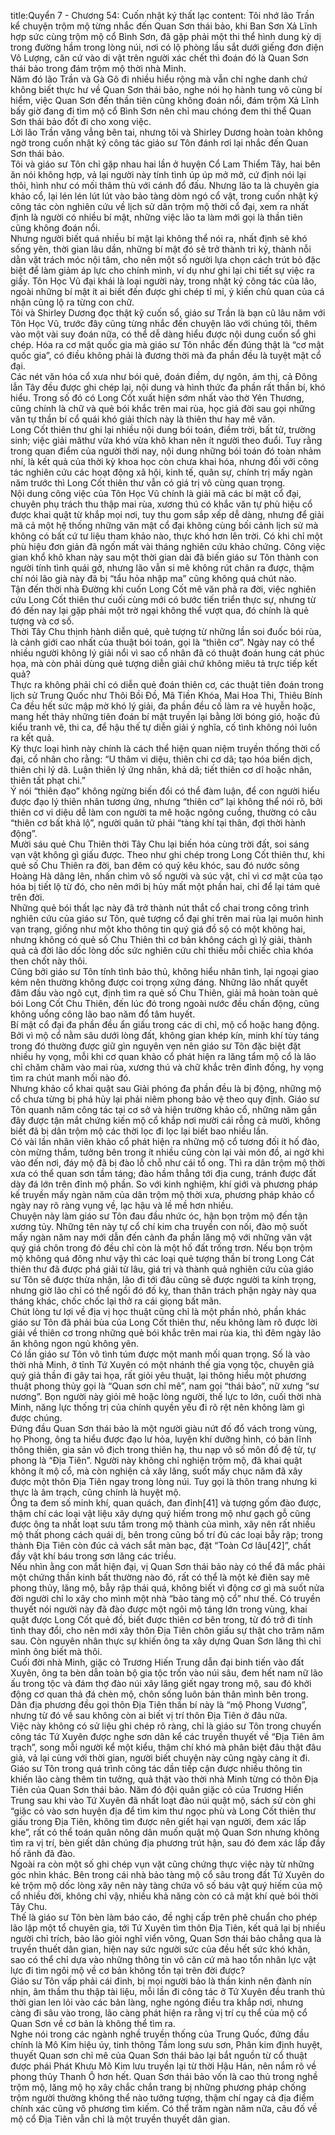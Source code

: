 title:Quyển 7 - Chương 54: Cuốn nhật ký thất lạc
content:
Tôi nhớ lão Trần kể chuyện trộm mộ từng nhắc đến Quan Sơn thái bảo, khi Ban Sơn Xả Lĩnh hợp sức cùng trộm mộ cổ Bình Sơn, đã gặp phải một thi thể hình dung kỳ dị trong đường hầm trong lòng núi, nơi có lộ phòng lầu sắt dưới giếng đơn điện Vô Lượng, căn cứ vào di vật trên người xác chết thì đoán đó là Quan Sơn thái bảo trong đám trộm mộ thời nhà Minh.<br>Năm đó lão Trần và Gà Gô đi nhiều hiểu rộng mà vẫn chỉ nghe danh chứ không biết thực hư về Quan Sơn thái bảo, nghe nói họ hành tung vô cùng bí hiểm, việc Quan Sơn đến thần tiên cũng không đoán nổi, đám trộm Xả Lĩnh bấy giờ đang đi tìm mộ cổ Bình Sơn nên chỉ mau chóng đem thi thể Quan Sơn thái bảo đốt đi cho xong việc.<br>Lời lão Trần văng vẳng bên tai, nhưng tôi và Shirley Dương hoàn toàn không ngờ trong cuốn nhật ký công tác giáo sư Tôn đánh rơi lại nhắc đến Quan Sơn thái bảo.<br>Tôi và giáo sư Tôn chỉ gặp nhau hai lần ở huyện Cổ Lam Thiểm Tây, hai bên ăn nói không hợp, vả lại người này tính tình úp úp mở mở, cứ định nói lại thôi, hình như có mối thâm thù với cánh đổ đấu. Nhưng lão ta là chuyên gia khảo cổ, lại lén lén lút lút vào bảo tàng dòm ngó cổ vật, trong cuốn nhật ký công tác còn nghiên cứu về lịch sử dân trộm mộ thời cổ đại, xem ra nhất định là người có nhiều bí mật, những việc lão ta làm mới gọi là thần tiên cũng không đoán nổi.<br>Nhưng người biết quá nhiều bí mật lại không thể nói ra, nhất định sẽ khó sống yên, thời gian lâu dần, những bí mật đó sẽ trở thành tri kỷ, thành nỗi dằn vặt trách móc nội tâm, cho nên một số người lựa chọn cách trút bỏ đặc biệt để làm giảm áp lực cho chính mình, ví dụ như ghi lại chi tiết sự việc ra giấy. Tôn Học Vũ đại khái là loại người này, trong nhật ký công tác của lão, ngoài những bí mật ít ai biết đến được ghi chép tỉ mỉ, ý kiến chủ quan của cá nhận cũng lộ ra từng con chữ.<br>Tôi và Shirley Dương đọc thật kỹ cuốn sổ, giáo sư Trần là bạn cũ lâu năm với Tôn Học Vũ, trước đây cũng từng nhắc đến chuyện lão với chúng tôi, thêm vào một vài suy đoán nữa, có thể dễ dàng hiểu được nội dung cuốn sổ ghi chép. Hóa ra cơ mật quốc gia mà giáo sư Tôn nhắc đến đúng thật là “cơ mật quốc gia”, có điều không phải là đương thời mà đa phần đều là tuyệt mật cổ đại.<br>Các nét văn hóa cổ xưa như bói quẻ, đoán điềm, dự ngôn, ám thị, cả Đông lẫn Tây đều được ghi chép lại, nội dung và hình thức đa phần rất thần bí, khó hiểu. Trong số đó có Long Cốt xuất hiện sớm nhất vào thờ Yên Thương, cũng chính là chữ và quẻ bói khắc trên mai rùa, học giả đời sau gọi những văn tự thần bí cổ quái khó giải thích này là thiên thư hay mê văn.<br>Long Cốt thiên thư ghi lại nhiều nội dung bói toán, điềm trời, bất tử, trường sinh; việc giải mãthư vừa khó vừa khô khan nên ít người theo đuổi. Tuy rằng trong quan điểm của người thời nay, nội dung những bói toán đó toàn nhảm nhí, là kết quả của thời kỳ khoa học còn chưa khai hóa, nhưng đối với công tác nghiên cứu các hoạt động xã hội, kinh tế, quân sự, chính trị mấy ngàn năm trước thì Long Cốt thiên thư vẫn có giá trị vô cùng quan trọng.<br>Nội dung công việc của Tôn Học Vũ chính là giải mã các bí mật cổ đại, chuyên phụ trách thu thập mai rùa, xương thú có khắc văn tự phù hiệu cổ được khai quật từ khắp mọi nơi, tuy thu gom sắp xếp dễ dàng, nhưng để giải mã cả một hệ thống những văn mật cổ đại không cùng bối cảnh lịch sử mà không có bất cứ tư liệu tham khảo nào, thực khó hơn lên trời. Có khi chỉ một phù hiệu đơn giản đã ngốn mất vài tháng nghiên cứu khảo chứng. Công việc gian khổ khô khan này sau một thời gian dài đã biến giáo sư Tôn thành con người tính tình quái gở, nhưng lão vẫn si mê không rút chân ra được, thậm chí nói lão già này đã bị “tẩu hỏa nhập ma” cũng không quá chút nào.<br>Tận đến thời nhà Đường khi cuốn Long Cốt mê văn phả ra đời, việc nghiên cứu Long Cốt thiên thư cuối cùng mới có bước tiến triển thực sự, nhưng từ đó đến nay lại gặp phải một trờ ngại không thể vượt qua, đó chính là quẻ tượng và cơ số.<br>Thời Tây Chu thịnh hành diễn quẻ, quẻ tượng từ những lần soi đuốc bói rùa, là cảnh giới cao nhất của thuật bói toán, gọi là “thiên cơ”. Ngày nay có thể nhiều người không lý giải nổi vì sao cổ nhân đã có thuật đoán hung cát phúc họa, mà còn phải dùng quẻ tượng diễn giải chứ không miêu tả trực tiếp kết quả?<br>Thực ra không phải chỉ có diễn quẻ đoán thiên cơ, các thuật tiên đoán trong lịch sử Trung Quốc như Thôi Bồi Đồ, Mã Tiền Khóa, Mai Hoa Thi, Thiêu Bính Ca đều hết sức mập mờ khó lý giải, đa phần đều cố làm ra vẻ huyễn hoặc, mang hết thảy những tiên đoán bí mật truyền lại bằng lời bóng gió, hoặc đủ kiểu tranh vẽ, thi ca, để hậu thế tự diễn giải ý nghĩa, cố tình không nói luôn ra kết quả.<br>Kỳ thực loại hình này chính là cách thể hiện quan niệm truyền thống thời cổ đại, cổ nhân cho rằng: “U thâm vi diệu, thiên chi cơ dã; tạo hóa biến dịch, thiên chi lý dã. Luận thiên lý ứng nhân, khả dã; tiết thiên cơ dĩ hoặc nhân, thiên tất phạt chi.”<br>Ý nói “thiên đạo” không ngừng biến đổi có thể đàm luận, để con người hiểu được đạo lý thiên nhân tương ứng, nhưng “thiên cơ” lại không thể nói rõ, bởi thiên cơ vi diệu dễ làm con người ta mê hoặc ngông cuồng, thường có câu “thiên cơ bất khả lộ”, người quân tử phải “tàng khí tại thân, đợi thời hành động”.<br>Mười sáu quẻ Chu Thiên thời Tây Chu lại biến hóa cùng trời đất, soi sáng vạn vật không gì giấu được. Theo như ghi chép trong Long Cốt thiên thư, khi quẻ số Chu Thiên ra đời, ban đêm có quỷ kêu khóc, sau đó nước sông Hoàng Hà dâng lên, nhấn chìm vô số người và súc vật, chỉ vì cơ mật của tạo hóa bị tiết lộ từ đó, cho nên mới bị hủy mất một phần hai, chỉ để lại tám quẻ trên đời.<br>Những quẻ bói thất lạc này đã trở thành nút thắt cổ chai trong công trình nghiên cứu của giáo sư Tôn, quẻ tượng cổ đại ghi trên mai rùa lại muôn hình vạn trạng, giống như một kho thông tin quý giá đồ sộ có một không hai, nhưng không có quẻ số Chu Thiên thì cơ bản không cách gì lý giải, thành quả cả đời lão dốc lòng dốc sức nghiên cứu chỉ thiếu mỗi chiếc chìa khóa then chốt này thôi.<br>Cũng bởi giáo sư Tôn tính tình bảo thủ, không hiểu nhân tình, lại ngoại giao kém nên thường không được coi trọng xứng đáng. Những lão nhất quyết đâm đầu vào ngõ cụt, định tìm ra quẻ số Chu Thiên, giải mã hoàn toàn quẻ bói Long Cốt Chu Thiên, đến lúc đó trong ngoài nước đều chấn động, cũng không uổng công lão bao năm đổ tâm huyết.<br>Bí mật cổ đại đa phần đều ẩn giấu trong các di chỉ, mộ cổ hoặc hang động. Bởi vì mộ cổ nằm sâu dưới lòng đất, không gian khép kín, minh khí tùy táng trong đó thường được giữ gìn nguyên vẹn nên giáo sư Tôn đặc biệt đặt nhiều hy vọng, mỗi khi cơ quan khảo cổ phát hiện ra lăng tẩm mộ cổ là lão chỉ chăm chăm vào mai rùa, xương thú và chữ khắc trên đỉnh đồng, hy vọng tìm ra chút manh mối nào đó.<br>Nhưng khảo cổ khai quật sau Giải phóng đa phần đều là bị động, những mộ cổ chưa từng bị phá hủy lại phải niêm phong bảo vệ theo quy định. Giáo sư Tôn quanh năm công tác tại cơ sở và hiện trường khảo cổ, những năm gần đây được tận mắt chứng kiến mộ cổ khắp nơi mười cái rỗng cả mười, không biết đã bị dân trộm mộ các thời lọc đi lọc lại biết bao nhiều lần.<br>Có vài lần nhân viên khảo cổ phát hiện ra những mộ cổ tương đối ít hố đào, còn mừng thầm, tưởng bên trong ít nhiều cũng còn lại vài món đồ, ai ngờ khi vào đến nơi, đáy mộ đã bị đào lỗ chỗ như cái tổ ong. Thì ra dân trộm mộ thời xưa có thể quan sơn tầm táng; đào hầm thẳng tới địa cung, tránh được đất dày đá lớn trên đỉnh mộ phần. So với kinh nghiệm, khí giới và phương pháp kế truyền mấy ngàn năm của dân trộm mộ thời xưa, phương pháp khảo cổ ngày nay rõ ràng vụng về, lạc hậu và lề mề hơn nhiều.<br>Chuyện này làm giáo sư Tôn đau đầu nhức óc, hận bọn trộm mộ đến tận xương tủy. Những tên này tự cổ chí kim cha truyền con nối, đào mộ suốt mấy ngàn năm nay mới dẫn đến cảnh đa phần lăng mộ với những văn vật quý giá chôn trong đó đều chỉ còn là một hố đất trống trơn. Nếu bọn trộm mộ không quá đông như vậy thì các loại quẻ tượng thần bí trong Long Cát thiên thư đã được phá giải từ lâu, giá trị và thành quả nghiên cứu của giáo sư Tôn sẽ được thừa nhận, lão đi tới đâu cũng sẽ được người ta kính trọng, nhưng giờ lão chỉ có thể ngồi đó đố kỵ, than thân trách phận ngày này qua tháng khác, chốc chốc lại thở ra cái giọng bất mãn.<br>Chút lòng tư lợi về địa vị học thuật cũng chỉ là một phần nhỏ, phần khác giáo sư Tôn đã phải bùa của Long Cốt thiên thư, nếu không làm rõ được lời giải về thiên cơ trong những quẻ bói khắc trên mai rùa kia, thì đêm ngày lão ăn không ngon ngủ không yên.<br>Có lần giáo sư Tôn vô tình túm được một manh mối quan trọng. Số là vào thời nhà Minh, ở tỉnh Tứ Xuyên có một nhánh thế gia vọng tộc, chuyên giả quỷ giả thần đi gây tai họa, rất giỏi yêu thuật, lại thông hiểu một phương thuật phong thủy gọi là “Quan sơn chỉ mê”, nam gọi “thái bảo”, nữ xưng “sư nương”. Bọn người này giỏi mê hoặc lòng người, thế lực to lớn, cuối thời nhà Minh, năng lực thống trị của chính quyền yếu đi rõ rệt nên không làm gì được chúng.<br>Đứng đầu Quan Sơn thái bảo là một người giàu nứt đố đổ vách trong vùng, họ Phong, ông ta hiểu được đạo lư hỏa, luyện khí dưỡng hình, có bản lĩnh thông thiên, gia sản vô địch trong thiên hạ, thu nạp vô số môn đồ đệ tử, tự phong là “Địa Tiên”. Người này không chỉ nghiện trộm mộ, đã khai quật không ít mộ cổ, mà còn nghiện cả xây lăng, suốt mấy chục năm đã xây được một thôn Địa Tiên ngay trong lòng núi. Tuy gọi là thôn trang nhưng kì thực là âm trạch, cũng chính là huyệt mộ.<br>Ông ta đem số minh khí, quan quách, đan đỉnh[41] và tượng gốm đào được, thậm chí các loại vật liệu xây dựng quý hiếm trong mộ như gạch gỗ cũng được ông ta nhất loạt sưu tầm trong mộ thành của mình, xây nên rất nhiều mộ thất phong cách quái dị, bên trong cũng bố trí đủ các loại bẫy rập; trong thành Địa Tiên còn đúc cả vách sắt màn bạc, đặt “Toàn Cơ lâu[42]”, chất đầy vật khí báu trong sơn lăng các triều.<br>Nếu nhìn ằng con mắt hiện đại, vị Quan Sơn thái bảo này có thể đã mắc phải một chứng thần kinh bất thường nào đó, rất có thể là một kẻ điên say mê phong thủy, lăng mộ, bẫy rập thái quá, không biết vì động cơ gì mà suốt nửa đời người chỉ lo xây cho mình một nhà “bảo tàng mộ cổ” như thế. Có truyền thuyết nói người này đã đào được một ngôi mộ táng lớn trong vùng, khai quật được Long Cốt quẻ đồ, biết được thiên cơ bên trong, từ đó trở đi tính tình thay đổi, cho nên mới xây thôn Địa Tiên chôn giấu sự thật cho trăm năm sau. Còn nguyên nhân thực sự khiến ông ta xây dựng Quan Sơn lăng thì chỉ mình ông biết mà thôi.<br>Cuối đời nhà Minh, giặc cỏ Trương Hiến Trung dẫn đại binh tiến vào đất Xuyên, ông ta bèn dẫn toàn bộ gia tộc trốn vào núi sâu, đem hết nam nữ lão ấu trong tộc và đám thợ đào núi xây lăng giết ngay trong mộ, sau đó khởi động cơ quan thả đá chèn mộ, chôn sống luôn bản thân mình bên trong. Dân địa phương đều gọi thôn Địa Tiên thần bí này là “mộ Phong Vương”, nhưng từ đó về sau không còn ai biết vị trí thôn Địa Tiên ở đâu nữa.<br>Việc này không có sử liệu ghi chép rõ ràng, chỉ là giáo sư Tôn trong chuyến công tác Tứ Xuyên được nghe sơn dân kể các truyền thuyết về “Địa Tiên âm trạch”, song mỗi người kể một kiểu, thậm chí khó mà phân biệt đâu thật đâu giả, vả lại cùng với thời gian, người biết chuyện này cũng ngày càng ít đi.<br>Giáo sư Tôn trong quá trình công tác dần tiếp cận được nhiều thông tin khiến lão càng thêm tin tưởng, quả thật vào thời nhà Minh từng có thôn Địa Tiên của Quan Sơn thái bảo. Năm đó đội quân giặc cỏ của Trương Hiến Trung sau khi vào Tứ Xuyên đã nhất loạt đào núi quật mộ, sách sử còn ghi “giặc cỏ vào sơn huyện địa để tìm kim thư ngọc phù và Long Cốt thiên thư giấu trong Địa Tiên, không tìm được nên giết hại vạn người, đem xác lấp khe”, rất có thể toán quân nông dân muốn quật mộ Quan Sơn nhưng không tìm ra vị trí, bèn giết dân chúng địa phương trút hận, sau đó đem xác lấp đầy hố rãnh đã đào.<br>Ngoài ra còn một số ghi chép vụn vặt cũng chứng thực việc này từ những góc nhìn khác. Bên trong cái nhà bảo tàng mộ cổ sâu trong đất Tứ Xuyên do kẻ trộm mộ dốc lòng xây nên này tàng chứa vô số báu vật quý hiếm của mộ cổ nhiều đời, không chỉ vậy, nhiều khả năng còn có cả mật khí quẻ bói thời Tây Chu.<br>Thế là giáo sư Tôn bèn làm báo cáo, đề nghị cấp trên phê chuẩn cho phép lão lập một tổ chuyên gia, tới Tứ Xuyên tìm thôn Địa Tiên, kết quả lại bị nhiều người chỉ trích, bảo lão giỏi nghĩ viển vông, Quan Sơn thái bảo chẳng qua là truyền thuết dân gian, hiện nay sức người sức của đều hết sức khó khăn, sao có thể chỉ dựa vào những thông tin vô căn cứ mà hao tổn nhân lực vật lực đi tìm ngôi mộ về cơ bản không tồn tại trên đời được?<br>Giáo sư Tôn vấp phải cái đinh, bị mọi người bảo là thần kinh nên đành nín nhịn, âm thầm thu thập tài liệu, mỗi lần đi công tác ở Tứ Xuyên đều tranh thủ thời gian len lỏi vào các bản làng, nghe ngóng điều tra khắp nơi, nhưng càng đi sâu vào trong, lão càng phát hiện ra rằng vị trí cụ thể của mộ cổ Quan Sơn về cơ bản là không thể tìm ra.<br>Nghe nói trong các ngành nghề truyền thống của Trung Quốc, đứng đầu chính là Mô Kim hiệu úy, tinh thông Tầm long sưu sơn, Phân kim định huyệt, thuyết Quan sơn chỉ mê của Quan Sơn thái bảo lại bắt nguồn từ cổ thuật được phái Phát Khưu Mô Kim lưu truyền lại từ thời Hậu Hán, nên nắm rõ về phong thủy Thanh Ô hơn hết. Quan Sơn thái bảo vốn là cao thủ trong nghề trộm mộ, lăng mộ họ xây chắc chắn trang bị những phương pháp chống trộm người thường không thể nào tưởng tượng, thậm chí ngay cả địa điểm chính xác cũng vô phương tìm kiếm. Có thể trăm ngàn năm nữa, câu đố về mộ cổ Địa Tiên vẫn chỉ là một truyền thuyết dân gian.